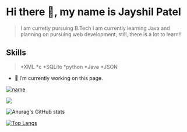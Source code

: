 # Hi there 👋, my name is Jayshil Patel
>I am curretly pursuing B.Tech 
>I am currently learning Java and planning on pursuing web development, still, there is a lot to learn!!

## Skills
>*XML 
>*c
>*SQLite
>*python
>*Java 
>*JSON


- 🔭 I’m currently working on this page. 

[![name](https://img.shields.io/badge/LinkedIn-0077B5?style=for-the-badge&logo=linkedin&logoColor=white)](https://www.linkedin.com/in/jayshil-patel-607819171?lipi=urn%3Ali%3Apage%3Ad_flagship3_profile_view_base_contact_details%3BZb7l4DRYRTK0ISCHWMmcqQ%3D%3D)
  



![](https://komarev.com/ghpvc/?username=Jayshil-Patel&color=lightgrey)

![Anurag's GitHub stats](https://github-readme-stats.vercel.app/api?username=Jayshil-Patel&hide=contribs,prs,issues)


[![Top Langs](https://github-readme-stats.vercel.app/api/top-langs/?username=Jayshil-Patel&layout=compact)](https://github.com/anuraghazra/github-readme-stats)
